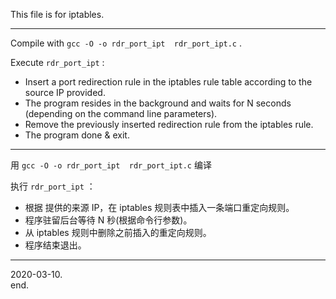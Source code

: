 This file is for iptables.

--------
Compile with `gcc -O -o rdr_port_ipt  rdr_port_ipt.c` .

Execute `rdr_port_ipt` :
* Insert a port redirection rule in the iptables rule table according to the source IP provided.
* The program resides in the background and waits for N seconds (depending on the command line parameters).
* Remove the previously inserted redirection rule from the iptables rule.
* The program done & exit.

-------
用 `gcc -O -o rdr_port_ipt  rdr_port_ipt.c` 编译

执行 `rdr_port_ipt` ：
* 根据 提供的来源 IP，在 iptables 规则表中插入一条端口重定向规则。
* 程序驻留后台等待 N 秒(根据命令行参数)。
* 从 iptables 规则中删除之前插入的重定向规则。
* 程序结束退出。

-------
2020-03-10.   
end.
